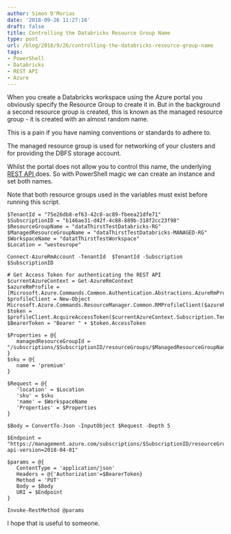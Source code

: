 ```yaml
---
author: Simon D'Morias
date: '2018-09-26 11:27:16'
draft: false
title: Controlling the Databricks Resource Group Name
type: post
url: /blog/2018/9/26/controlling-the-databricks-resource-group-name
tags:
- PowerShell
- Databricks
- REST API
- Azure
---
```


When you create a Databricks workspace using the Azure portal you obviously specify the Resource Group to create it in. But in the background a second resource group is created, this is known as the managed resource group - it is created with an almost random name. 

This is a pain if you have naming conventions or standards to adhere to.

The managed resource group is used for networking of your clusters and for providing the DBFS storage account.

Whilst the portal does not allow you to control this name, the underlying [REST API ](https://docs.microsoft.com/en-us/rest/api/databricks/workspaces/createorupdate#sku)does. So with PowerShell magic we can create an instance and set both names.

Note that both resource groups used in the variables must exist before running this script.
    
 ```
$TenantId = "75e26db8-ef63-42c8-ac89-fbeea21dfe71"
$SubscriptionID = "b146ae31-d42f-4c88-889b-318f2cc23f98"
$ResourceGroupName = "dataThirstTestDatabricks-RG"
$ManagedResourceGroupName = "dataThirstTestDatabricks-MANAGED-RG"
$WorkspaceName = "datatThirstTestWorkspace"
$Location = "westeurope"

Connect-AzureRmAccount -TenantId  $TenantId -Subscription $SubscriptionID

# Get Access Token for authenticating the REST API
$currentAzureContext = Get-AzureRmContext
$azureRmProfile = [Microsoft.Azure.Commands.Common.Authentication.Abstractions.AzureRmProfileProvider]::Instance.Profile
$profileClient = New-Object Microsoft.Azure.Commands.ResourceManager.Common.RMProfileClient($azureRmProfile)
$token = $profileClient.AcquireAccessToken($currentAzureContext.Subscription.TenantId)
$BearerToken = "Bearer " + $token.AccessToken

$Properties = @{
    managedResourceGroupId = "/subscriptions/$SubscriptionID/resourceGroups/$ManagedResourceGroupName" 
}
$sku = @{
    name = 'premium'
}

$Request = @{
    'location' = $Location
    'sku' = $sku
    'name' = $WorkspaceName
    'Properties' = $Properties
}

$Body = ConvertTo-Json -InputObject $Request -Depth 5

$Endpoint = "https://management.azure.com/subscriptions/$SubscriptionID/resourceGroups/$ResourceGroupName/providers/Microsoft.Databricks/workspaces/$($WorkspaceName)?api-version=2018-04-01"

$params = @{
    ContentType = 'application/json'
    Headers = @{'Authorization'=$BearerToken}
    Method = 'PUT'
    Body = $Body
    URI = $Endpoint
}

Invoke-RestMethod @params
 ```

I hope that is useful to someone.
